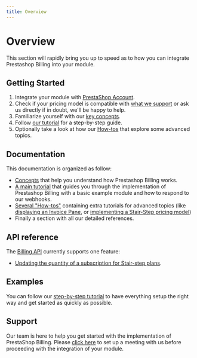 ```yaml
---
title: Overview
---
```


# Overview

This section will rapidly bring you up to speed as to how you can integrate Prestashop Billing into your module.

## Getting Started

1. Integrate your module with [PrestaShop Account](../../4-prestashop-account/README.md).
2. Check if your pricing model is compatible with [what we support](../2-concepts/README.md#pricing-models) or ask us directly if in doubt, we'll be happy to help.  
3. Familiarize yourself with our [key concepts](../2-concepts/README.md).
4. Follow [our tutorial](../3-tutorial/README.md) for a step-by-step guide.
5. Optionally take a look at how our [How-tos](../4-how-tos/README.md) that explore some advanced topics.

## Documentation

This documentation is organized as follow:

- [Concepts](../2-concepts/README.md) that help you understand how Prestashop Billing works.
- [A main tutorial](../3-tutorial/README.md) that guides you through the implementation of Prestashop Billing with a basic example module and how to respond to our webhooks.
- [Several "How-tos"](../4-how-tos/README.md) containing extra tutorials for advanced topics (like [displaying an Invoice Pane](../4-how-tos/README.md#display-the-invoice-pane), or [implementing a Stair-Step pricing model](../4-how-tos/README.md#implementing-a-stair-step-pricing-model))
- Finally a section with all our detailed references.

## API reference

The [Billing API](../5-references/README.md#billing-api) currently supports one feature:

- [Updating the quantity of a subscription for Stair-step plans](../4-how-tos/README.md#second-step-updating-the-subscription-via-api).

## Examples

You can follow our [step-by-step tutorial](../3-tutorial/README.md) to have everything setup the right way and get started as quickly as possible.

## Support

Our team is here to help you get started with the implementation of PrestaShop Billing. Please [click here](https://meetings.hubspot.com/esteban-martin3/prestashop-new-framework-integration-meeting) to set up a meeting with us before proceeding with the integration of your module.
